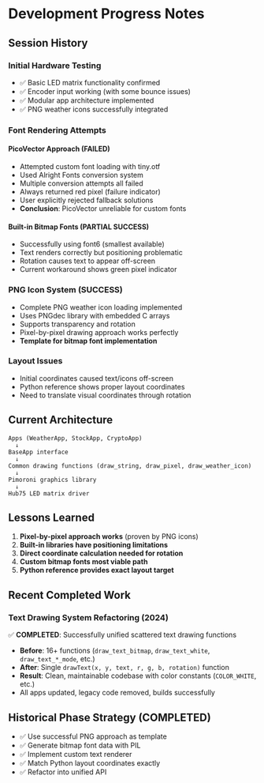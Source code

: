 # Development Progress Notes

## Session History

### Initial Hardware Testing
- ✅ Basic LED matrix functionality confirmed
- ✅ Encoder input working (with some bounce issues)
- ✅ Modular app architecture implemented
- ✅ PNG weather icons successfully integrated

### Font Rendering Attempts

#### PicoVector Approach (FAILED)
- Attempted custom font loading with tiny.otf
- Used Alright Fonts conversion system  
- Multiple conversion attempts all failed
- Always returned red pixel (failure indicator)
- User explicitly rejected fallback solutions
- **Conclusion**: PicoVector unreliable for custom fonts

#### Built-in Bitmap Fonts (PARTIAL SUCCESS)
- Successfully using font6 (smallest available)
- Text renders correctly but positioning problematic
- Rotation causes text to appear off-screen
- Current workaround shows green pixel indicator

### PNG Icon System (SUCCESS)
- Complete PNG weather icon loading implemented
- Uses PNGdec library with embedded C arrays  
- Supports transparency and rotation
- Pixel-by-pixel drawing approach works perfectly
- **Template for bitmap font implementation**

### Layout Issues
- Initial coordinates caused text/icons off-screen
- Python reference shows proper layout coordinates
- Need to translate visual coordinates through rotation

## Current Architecture

```
Apps (WeatherApp, StockApp, CryptoApp) 
  ↓
BaseApp interface
  ↓  
Common drawing functions (draw_string, draw_pixel, draw_weather_icon)
  ↓
Pimoroni graphics library
  ↓
Hub75 LED matrix driver
```

## Lessons Learned
1. **Pixel-by-pixel approach works** (proven by PNG icons)
2. **Built-in libraries have positioning limitations** 
3. **Direct coordinate calculation needed for rotation**
4. **Custom bitmap fonts most viable path**
5. **Python reference provides exact layout target**

## Recent Completed Work

### Text Drawing System Refactoring (2024)
✅ **COMPLETED**: Successfully unified scattered text drawing functions
- **Before**: 16+ functions (`draw_text_bitmap`, `draw_text_white`, `draw_text_*_mode`, etc.)
- **After**: Single `drawText(x, y, text, r, g, b, rotation)` function
- **Result**: Clean, maintainable codebase with color constants (`COLOR_WHITE`, etc.)
- All apps updated, legacy code removed, builds successfully

## Historical Phase Strategy (COMPLETED)
- ✅ Use successful PNG approach as template
- ✅ Generate bitmap font data with PIL  
- ✅ Implement custom text renderer
- ✅ Match Python layout coordinates exactly
- ✅ Refactor into unified API